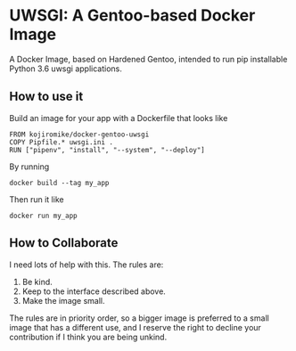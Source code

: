 # UWSGI: A Gentoo-based Docker Image

A Docker Image, based on Hardened Gentoo, intended to run pip installable Python 3.6 uwsgi applications.

## How to use it

Build an image for your app with a Dockerfile that looks like

```
FROM kojiromike/docker-gentoo-uwsgi
COPY Pipfile.* uwsgi.ini .
RUN ["pipenv", "install", "--system", "--deploy"]
```

By running

```
docker build --tag my_app
```

Then run it like

```
docker run my_app
```

## How to Collaborate

I need lots of help with this. The rules are:

1. Be kind.
1. Keep to the interface described above.
1. Make the image small.

The rules are in priority order, so a bigger image is preferred to a small image that has a different use, and I reserve the right to decline your contribution if I think you are being unkind.

